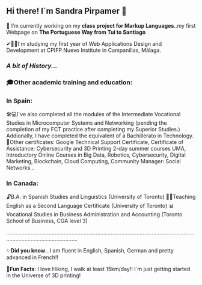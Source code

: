 ## Hi there! I´m Sandra Pirpamer 👋
🔭 I’m currently working on my **class project for Markup Languages**..my first Webpage on **The Portuguese Way from Tui to Santiago** 

<!--
**spir611/spir611** is a ✨ _special_ ✨ repository because its `README.md` (this file) appears on your GitHub profile. -->

✔👩‍🎓I´m studying my first year of Web Applications Design and Development at CPIFP Nuevo Institute in Campanillas, Málaga.




### *A bit of History...*




### 🎓Other academic training and education:

### **In Spain**:
🛠💻I´ve also completed all the modules of the Intermediate Vocational Studies in Microcomputer Systems and Networking (pending the completion of my FCT practice after completing my Superior Studies.) Addionally, I have completed the equivalent of a Bachillerato in Technology.
📜Other certificates: Google Technical Support Certificate, Certificate of Assistance: Cybersecurity and 3D Printing 2-day summer courses UMA, Introductory Online Courses in Big Data, Robotics, Cybersecurity, Digital Marketing, Blockchain, Cloud Computing, Community Manager: Social Networks...

### **In Canada**:
🔓B.A. in Spanish Studies and Linguistics (University of Toronto)
👩‍🏫Teaching English as a Second Language Certificate (University of Toronto)
📊Vocational Studies in Business Administration and Accounting (Toronto School of Business, CGA level 3)

...........................................................................................................................................................................

✨**Did you know**...I am fluent in English, Spanish, German and pretty advanced in French!!

🎉**Fun Facts**:  I love Hiking, I walk at least 15km/day!! I´m just getting started in the Universe of 3D printing! 



  
 
